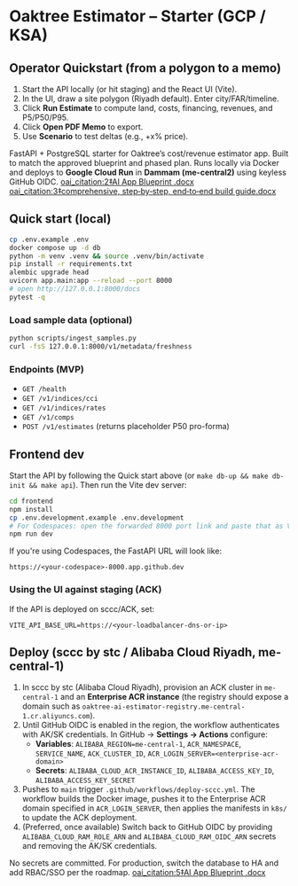 # Oaktree Estimator – Starter (GCP / KSA)

## Operator Quickstart (from a polygon to a memo)
1. Start the API locally (or hit staging) and the React UI (Vite).
2. In the UI, draw a site polygon (Riyadh default). Enter city/FAR/timeline.
3. Click **Run Estimate** to compute land, costs, financing, revenues, and P5/P50/P95.
4. Click **Open PDF Memo** to export.
5. Use **Scenario** to test deltas (e.g., +x% price).

FastAPI + PostgreSQL starter for Oaktree’s cost/revenue estimator app. Built to match the approved blueprint and phased plan. Runs locally via Docker and deploys to **Google Cloud Run** in **Dammam (me-central2)** using keyless GitHub OIDC.  [oai_citation:2‡AI App Blueprint .docx](file-service://file-ALgZg1S1QWVEsFVxeedqkv)  [oai_citation:3‡comprehensive, step‑by‑step, end‑to‑end build guide.docx](file-service://file-2mLQo2SYnT3iuikLqGJy8N)

## Quick start (local)

```bash
cp .env.example .env
docker compose up -d db
python -m venv .venv && source .venv/bin/activate
pip install -r requirements.txt
alembic upgrade head
uvicorn app.main:app --reload --port 8000
# open http://127.0.0.1:8000/docs
pytest -q
```

### Load sample data (optional)
```bash
python scripts/ingest_samples.py
curl -fsS 127.0.0.1:8000/v1/metadata/freshness
```

### Endpoints (MVP)

- `GET /health`
- `GET /v1/indices/cci`
- `GET /v1/indices/rates`
- `GET /v1/comps`
- `POST /v1/estimates` (returns placeholder P50 pro-forma)

## Frontend dev

Start the API by following the Quick start above (or `make db-up && make db-init && make api`). Then run the Vite dev server:

```bash
cd frontend
npm install
cp .env.development.example .env.development
# For Codespaces: open the forwarded 8000 port link and paste that as VITE_API_BASE_URL.
npm run dev
```

If you're using Codespaces, the FastAPI URL will look like:

```
https://<your-codespace>-8000.app.github.dev
```

### Using the UI against staging (ACK)
If the API is deployed on sccc/ACK, set:

```
VITE_API_BASE_URL=https://<your-loadbalancer-dns-or-ip>
```

## Deploy (sccc by stc / Alibaba Cloud Riyadh, me-central-1)

1. In sccc by stc (Alibaba Cloud Riyadh), provision an ACK cluster in `me-central-1` and an **Enterprise ACR instance** (the registry should expose a domain such as `oaktree-ai-estimator-registry.me-central-1.cr.aliyuncs.com`).
2. Until GitHub OIDC is enabled in the region, the workflow authenticates with AK/SK credentials. In GitHub → **Settings → Actions** configure:
   - **Variables**: `ALIBABA_REGION=me-central-1`, `ACR_NAMESPACE`, `SERVICE_NAME`, `ACK_CLUSTER_ID`, `ACR_LOGIN_SERVER=<enterprise-acr-domain>`
   - **Secrets**: `ALIBABA_CLOUD_ACR_INSTANCE_ID`, `ALIBABA_ACCESS_KEY_ID`, `ALIBABA_ACCESS_KEY_SECRET`
3. Pushes to `main` trigger `.github/workflows/deploy-sccc.yml`. The workflow builds the Docker image, pushes it to the Enterprise ACR domain specified in `ACR_LOGIN_SERVER`, then applies the manifests in `k8s/` to update the ACK deployment.
4. (Preferred, once available) Switch back to GitHub OIDC by providing `ALIBABA_CLOUD_RAM_ROLE_ARN` and `ALIBABA_CLOUD_RAM_OIDC_ARN` secrets and removing the AK/SK credentials.

No secrets are committed. For production, switch the database to HA and add RBAC/SSO per the roadmap.  [oai_citation:5‡AI App Blueprint .docx](file-service://file-ALgZg1S1QWVEsFVxeedqkv)
